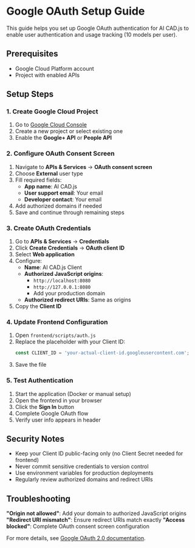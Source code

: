 # Google OAuth Setup Guide

This guide helps you set up Google OAuth authentication for AI CAD.js to enable user authentication and usage tracking (10 models per user).

## Prerequisites

- Google Cloud Platform account
- Project with enabled APIs

## Setup Steps

### 1. Create Google Cloud Project

1. Go to [Google Cloud Console](https://console.cloud.google.com/)
2. Create a new project or select existing one
3. Enable the **Google+ API** or **People API**

### 2. Configure OAuth Consent Screen

1. Navigate to **APIs & Services** → **OAuth consent screen**
2. Choose **External** user type
3. Fill required fields:
   - **App name**: AI CAD.js
   - **User support email**: Your email
   - **Developer contact**: Your email
4. Add authorized domains if needed
5. Save and continue through remaining steps

### 3. Create OAuth Credentials

1. Go to **APIs & Services** → **Credentials**
2. Click **Create Credentials** → **OAuth client ID**
3. Select **Web application**
4. Configure:
   - **Name**: AI CAD.js Client
   - **Authorized JavaScript origins**: 
     - `http://localhost:8080`
     - `http://127.0.0.1:8080`
     - Add your production domain
   - **Authorized redirect URIs**: Same as origins
5. Copy the **Client ID**

### 4. Update Frontend Configuration

1. Open `frontend/scripts/auth.js`
2. Replace the placeholder with your Client ID:
   ```javascript
   const CLIENT_ID = 'your-actual-client-id.googleusercontent.com';
   ```
3. Save the file

### 5. Test Authentication

1. Start the application (Docker or manual setup)
2. Open the frontend in your browser
3. Click the **Sign In** button
4. Complete Google OAuth flow
5. Verify user info appears in header

## Security Notes

- Keep your Client ID public-facing only (no Client Secret needed for frontend)
- Never commit sensitive credentials to version control
- Use environment variables for production deployments
- Regularly review authorized domains and redirect URIs

## Troubleshooting

**"Origin not allowed"**: Add your domain to authorized JavaScript origins
**"Redirect URI mismatch"**: Ensure redirect URIs match exactly
**"Access blocked"**: Complete OAuth consent screen configuration

For more details, see [Google OAuth 2.0 documentation](https://developers.google.com/identity/oauth2/web/guides/overview).
